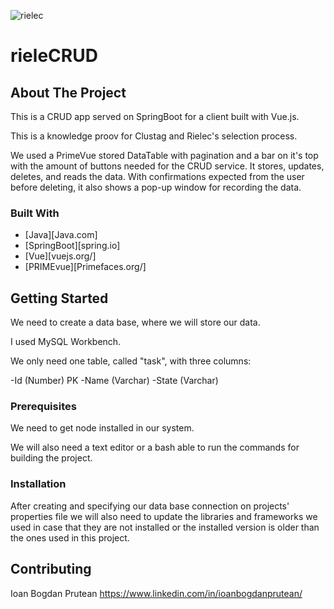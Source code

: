 

![rielec](https://user-images.githubusercontent.com/114239665/192095074-470aee9b-5474-4177-b374-511e2ec51634.png)



# rieleCRUD



<!-- ABOUT THE PROJECT -->
## About The Project

This is a CRUD app served on SpringBoot for a client built with Vue.js.

This is a knowledge proov for Clustag and Rielec's selection process.

We used a PrimeVue stored DataTable with pagination and a bar on it's top with the amount of buttons needed for the CRUD service.
It stores, updates, deletes, and reads the data. With confirmations expected from the user before deleting, it also shows a pop-up window
for recording the data.

### Built With

* [Java][Java.com]
* [SpringBoot][spring.io]
* [Vue][vuejs.org/]
* [PRIMEvue][Primefaces.org/]


<!-- GETTING STARTED -->
## Getting Started

We need to create a data base, where we will store our data.

I used MySQL Workbench.

We only need one table, called "task", with three columns: 

-Id (Number) PK
-Name (Varchar)
-State (Varchar)

### Prerequisites

We need to get node installed in our system.

We will also need a text editor or a bash able to run the commands for building the project.

### Installation

After creating and specifying our data base connection on projects' properties file we will also need to update the libraries and frameworks we used in case
that they are not installed or the installed version is older than the ones used in this project.



<!-- CONTRIBUTING -->
## Contributing

Ioan Bogdan Prutean https://www.linkedin.com/in/ioanbogdanprutean/



